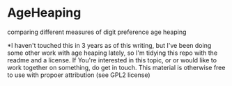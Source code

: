AgeHeaping
==========

comparing different measures of digit preference age heaping

*I haven't touched this in 3 years as of this writing, but I've been doing some other work with age heaping lately, so I'm tidying this repo with the readme and a license. If You're interested in this topic, or or would like to work together on something, do get in touch. This material is otherwise free to use with propoer attribution (see GPL2 license)
